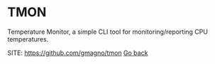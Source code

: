 # TMON

 Temperature Monitor, a simple CLI tool for
 monitoring/reporting CPU temperatures.

 SITE: https://github.com/gmagno/tmon
 [Go back](https://portable-linux-apps.github.io/apps.html)
